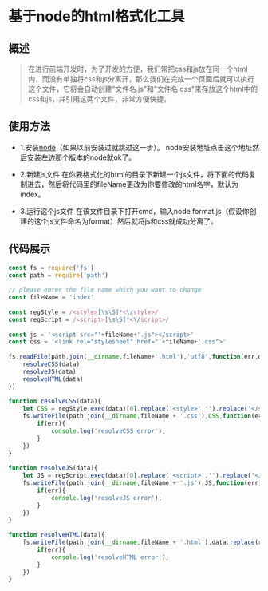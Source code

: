 # 基于node的html格式化工具

## 概述
> 在进行前端开发时，为了开发的方便，我们常把css和js放在同一个html内，而没有单独将css和js分离开，那么我们在完成一个页面后就可以执行这个文件，它将会自动创建"文件名.js"和"文件名.css"来存放这个html中的css和js，并引用这两个文件，非常方便快捷。

## 使用方法
- 1.安装[node](https://nodejs.org)（如果以前安装过就跳过这一步）。
    node安装地址点击这个地址然后安装左边那个版本的node就ok了。

- 2.新建js文件
    在你要格式化的html的目录下新建一个js文件，将下面的代码复制进去，然后将代码里的fileName更改为你要修改的html名字，默认为index。

- 3.运行这个js文件
    在该文件目录下打开cmd，输入node format.js（假设你创建的这个js文件命名为format）然后就将js和css就成功分离了。


## 代码展示

```javascript
const fs = require('fs')
const path = require('path')
 
// please enter the file name which you want to change
const fileName = 'index'
 
const regStyle = /<style>[\s\S]*<\/style>/
const regScript = /<script>[\s\S]*<\/script>/
 
const js = '<script src="'+fileName+'.js"></script>'
const css = '<link rel="stylesheet" href="'+fileName+'.css">'
 
fs.readFile(path.join(__dirname,fileName+'.html'),'utf8',function(err,data){
    resolveCSS(data)
    resolveJS(data)
    resolveHTML(data)
})
 
function resolveCSS(data){
    let CSS = regStyle.exec(data)[0].replace('<style>','').replace('</style>','')
    fs.writeFile(path.join(__dirname,fileName + '.css'),CSS,function(err){
        if(err){
            console.log('resolveCSS error');
        }
    })
}
 
function resolveJS(data){
    let JS = regScript.exec(data)[0].replace('<script>','').replace('</script>','')
    fs.writeFile(path.join(__dirname,fileName + '.js'),JS,function(err){
        if(err){
            console.log('resolveJS error');
        }
    })
}
 
function resolveHTML(data){
    fs.writeFile(path.join(__dirname,fileName + '.html'),data.replace(regScript.exec(data)[0],js).replace(regStyle.exec(data)[0],css),function(err){
        if(err){
            console.log('resolveHTML error');
        }
    })
}
```
